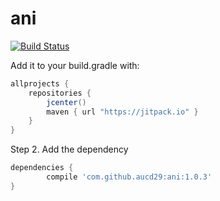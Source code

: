 # ani
[![Build Status](https://travis-ci.org/aucd29/ani.svg?branch=master)](https://travis-ci.org/aucd29/ani)

Add it to your build.gradle with:
```gradle
allprojects {
    repositories {
        jcenter()
        maven { url "https://jitpack.io" }
    }
}
```

Step 2. Add the dependency

```gradle
dependencies {
	    compile 'com.github.aucd29:ani:1.0.3'
}
```

